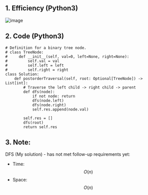 ## 1. Efficiency (Python3)
![image](https://github.com/user-attachments/assets/abdb0ed9-8011-4457-841b-858fd9e19b48)

## 2. Code (Python3)
```python3 []
# Definition for a binary tree node.
# class TreeNode:
#     def __init__(self, val=0, left=None, right=None):
#         self.val = val
#         self.left = left
#         self.right = right
class Solution:
    def postorderTraversal(self, root: Optional[TreeNode]) -> List[int]:
        # Traverse the left child -> right child -> parent
        def dfs(node):
            if not node: return
            dfs(node.left)
            dfs(node.right)
            self.res.append(node.val)

        self.res = []
        dfs(root)
        return self.res
```

## 3. Note:
DFS (My solution) - has not met follow-up requirements yet:
- Time: $$O(n)$$
- Space: $$O(n)$$
